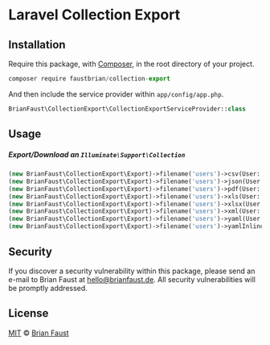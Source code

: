 # Laravel Collection Export

## Installation

Require this package, with [Composer](https://getcomposer.org/), in the root directory of your project.

```js
composer require faustbrian/collection-export
```

And then include the service provider within `app/config/app.php`.

```php
BrianFaust\CollectionExport\CollectionExportServiceProvider::class
```

## Usage

##### Export/Download an `Illuminate\Support\Collection`

```php
(new BrianFaust\CollectionExport\Export)->filename('users')->csv(User::get());
(new BrianFaust\CollectionExport\Export)->filename('users')->json(User::get());
(new BrianFaust\CollectionExport\Export)->filename('users')->pdf(User::get());
(new BrianFaust\CollectionExport\Export)->filename('users')->xls(User::get());
(new BrianFaust\CollectionExport\Export)->filename('users')->xlsx(User::get());
(new BrianFaust\CollectionExport\Export)->filename('users')->xml(User::get());
(new BrianFaust\CollectionExport\Export)->filename('users')->yaml(User::get());
(new BrianFaust\CollectionExport\Export)->filename('users')->yamlInline(User::get());
```

## Security

If you discover a security vulnerability within this package, please send an e-mail to Brian Faust at hello@brianfaust.de. All security vulnerabilities will be promptly addressed.

## License

[MIT](LICENSE) © [Brian Faust](https://brianfaust.de)
